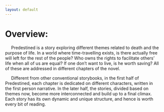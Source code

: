 ```yaml
---
layout: default
---
```


# Overview:


&nbsp;&nbsp;&nbsp;&nbsp; Predestined is a story exploring different themes related to death and the purpose of life. In a world where time-travelling exists, is there actually free will left for the rest of the people? Who owns the rights to facilitate others’ life when all of us are equal? If one don’t want to live, is he worth saving? All of these are addressed in different chapters of the novel.


&nbsp;&nbsp;&nbsp;&nbsp; Different from other conventional storybooks, in the first half of Predestined, each chapter is dedicated on different characters, written in the first person narrative. In the later half, the stories, divided based on themes now, become more interconnected and build up to a final climax. Each story has its own dynamic and unique structure, and hence is worth every bit of reading.


